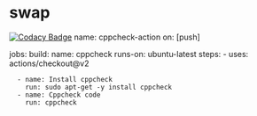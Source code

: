 # swap
[![Codacy Badge](https://api.codacy.com/project/badge/Grade/6ea8b6e3304e4c3e9deaa6f7650aaded)](https://app.codacy.com/manual/stepin104721/swap?utm_source=github.com&utm_medium=referral&utm_content=stepin104721/swap&utm_campaign=Badge_Grade_Dashboard)
name: cppcheck-action
on: [push]

jobs:
  build:
    name: cppcheck
    runs-on: ubuntu-latest
    steps:
      - uses: actions/checkout@v2
        
      - name: Install cppcheck
        run: sudo apt-get -y install cppcheck
      - name: Cppcheck code
        run: cppcheck
